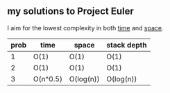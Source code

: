 ## my solutions to Project Euler

I aim for the lowest complexity in both [time](http://en.wikipedia.org/wiki/Analysis_of_algorithms#Orders_of_growth) and [space](http://en.wikipedia.org/wiki/Analysis_of_algorithms#Growth_rate_analysis_of_other_resources).


prob | time                    | space          | stack depth
---- | ----------------------- | -------------- | --------------
  1  | O(1)                    | O(1)           | O(1)
  2  | O(1)                    | O(1)           | O(1)
  3  | O(n^0.5)                | O(log(n))      | O(log(n))     
